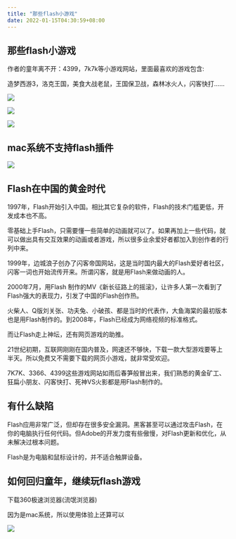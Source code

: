 ```yaml
---
title: "那些flash小游戏"
date: 2022-01-15T04:30:59+08:00
---
```


## 那些flash小游戏

作者的童年离不开：4399，7k7k等小游戏网站，里面最喜欢的游戏包含:

造梦西游3，洛克王国，美食大战老鼠，王国保卫战，森林冰火人，闪客快打......

![](https://i.bmp.ovh/imgs/2022/01/ea4ad02bbb5e0b12.png)

![](https://i.bmp.ovh/imgs/2022/01/2f4893a9c38776ef.png)

![](https://s3.bmp.ovh/imgs/2022/01/adc1184ee9f0e35b.png)

## mac系统不支持flash插件

![](https://i.bmp.ovh/imgs/2022/01/f9e9e48bebbe391e.png)

## Flash在中国的黄金时代

1997年，Flash开始引入中国。相比其它复杂的软件，Flash的技术门槛更低，开发成本也不高。

零基础上手Flash，只需要懂一些简单的动画就可以了。如果再加上一些代码，就可以做出具有交互效果的动画或者游戏，所以很多业余爱好者都加入到创作者的行列中来。

1999年，边城浪子创办了闪客帝国网站，这是当时国内最大的Flash爱好者社区，闪客一词也开始流传开来。所谓闪客，就是用Flash来做动画的人。

2000年7月，用Flash 制作的MV《新长征路上的摇滚》，让许多人第一次看到了Flash强大的表现力，引发了中国的Flash创作热。

火柴人、Q版刘关张、功夫兔、小破孩、都是当时的代表作，大鱼海棠的最初版本也是用Flash制作的。到2008年，Flash已经成为网络视频的标准格式。

而让Flash走上神坛，还有网页游戏的助推。

21世纪初期，互联网刚刚在国内普及，网速还不够快，下载一款大型游戏要等上半天。所以免费又不需要下载的网页小游戏，就非常受欢迎。

7K7K、3366、4399这些游戏网站如雨后春笋般冒出来，我们熟悉的黄金矿工、狂扁小朋友、闪客快打、死神VS火影都是用Flash制作的。

## 有什么缺陷

Flash应用非常广泛，但却存在很多安全漏洞。黑客甚至可以通过攻击Flash，在你的电脑执行任何代码。但Adobe的开发力度有些傲慢，对Flash更新和优化，从未解决过根本问题。

Flash是为电脑和鼠标设计的，并不适合触屏设备。

## 如何回归童年，继续玩flash游戏

下载360极速浏览器(流氓浏览器)

因为是mac系统，所以使用体验上还算可以

![](https://i.bmp.ovh/imgs/2022/01/b06b62b42c17790d.png)